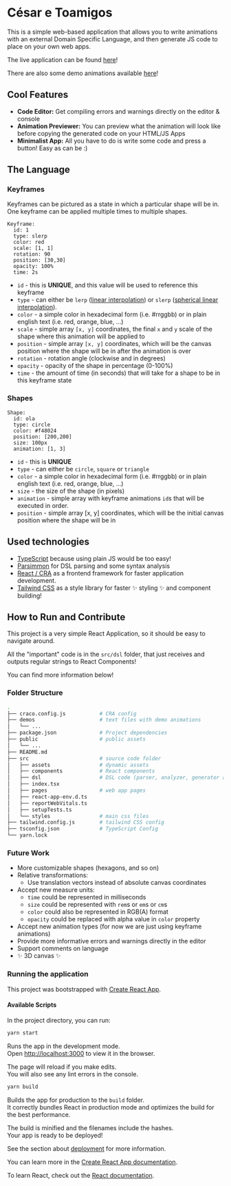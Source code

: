 # César e Toamigos

This is a simple web-based application that allows you to write animations with an external Domain Specific Language, and then generate JS code to place on your own web apps.

The live application can be found [here](https://loving-elion-58a47c.netlify.app/)!

There are also some demo animations available [here](https://github.com/Marantesss/feup-tacs/tree/master/demos)!

## Cool Features

- **Code Editor:** Get compiling errors and warnings directly on the editor & console
- **Animation Previewer:** You can preview what the animation will look like before copying the generated code on your HTML/JS Apps
- **Minimalist App:** All you have to do is write some code and press a button! Easy as can be :)

## The Language

### Keyframes

Keyframes can be pictured as a state in which a particular shape will be in. One keyframe can be applied multiple times to multiple shapes.

```
Keyframe:
  id: 1
  type: slerp
  color: red
  scale: [1, 1]
  rotation: 90
  position: [30,30]
  opacity: 100%
  time: 2s
```

- `id` - this is **UNIQUE**, and this value will be used to reference this keyframe
- `type` - can either be `lerp` ([linear interpolation](https://en.wikipedia.org/wiki/Linear_interpolation)) or `slerp` ([spherical linear interpolation](https://en.wikipedia.org/wiki/Slerp)).
- `color` - a simple color in hexadecimal form (i.e. #rrggbb) or in plain english text (i.e. red, orange, blue, ...)
- `scale` - simple array `[x, y]` coordinates, the final `x` and `y` scale of the shape where this animation will be applied to
- `position` - simple array `[x, y]` coordinates, which will be the canvas position where the shape will be in after the animation is over
- `rotation` - rotation angle (clockwise and in degrees)
- `opacity` - opacity of the shape in percentage (0-100%)
- `time` - the amount of time (in seconds) that will take for a shape to be in this keyframe state

### Shapes

```
Shape:
  id: ola
  type: circle
  color: #f48024
  position: [200,200]
  size: 100px
  animation: [1, 3]
```

- `id` - this is **UNIQUE**
- `type` - can either be `circle`, `square` or `triangle`
- `color` - a simple color in hexadecimal form (i.e. #rrggbb) or in plain english text (i.e. red, orange, blue, ...)
- `size` - the size of the shape (in pixels)
- `animation` - simple array with keyframe animations `id`s that will be executed in order.
- `position` - simple array [x, y] coordinates, which will be the initial canvas position where the shape will be in

## Used technologies

- [TypeScript](https://www.typescriptlang.org/) because using plain JS would be too easy!
- [Parsimmon](https://github.com/jneen/parsimmon) for DSL parsing and some syntax analysis
- [React / CRA](https://github.com/facebook/create-react-app) as a frontend framework for faster application development.
- [Tailwind CSS](https://tailwindcss.com/) as a style library for faster :sparkles: styling :sparkles: and component building!

## How to Run and Contribute

This project is a very simple React Application, so it should be easy to navigate around.

All the "important" code is in the `src/dsl` folder, that just receives and outputs regular strings to React Components!

You can find more information below!

### Folder Structure

```bash
.
├── craco.config.js           # CRA config
├── demos                     # text files with demo animations
│   └── ...
├── package.json              # Project dependencies
├── public                    # public assets
│   └── ...
├── README.md
├── src                       # source code folder
│   ├── assets                # dynamic assets
│   ├── components            # React components
│   ├── dsl                   # DSL code (parser, analyzer, generator and animation)
│   ├── index.tsx
│   ├── pages                 # web app pages
│   ├── react-app-env.d.ts
│   ├── reportWebVitals.ts
│   ├── setupTests.ts
│   └── styles                # main css files
├── tailwind.config.js        # tailwind CSS config
├── tsconfig.json             # TypeScript Config
└── yarn.lock
```

### Future Work

- More customizable shapes (hexagons, and so on)
- Relative transformations:
  - Use translation vectors instead of absolute canvas coordinates
- Accept new measure units:
  - `time` could be represented in milliseconds
  - `size` could be represented with `rem`s or `em`s or `cm`s
  - `color` could also be represented in RGB(A) format
  - `opacity` could be replaced with alpha value in `color` property
- Accept new animation types (for now we are just using keyframe animations)
- Provide more informative errors and warnings directly in the editor
- Support comments on language
- :sparkles: 3D canvas :sparkles:

### Running the application

This project was bootstrapped with [Create React App](https://github.com/facebook/create-react-app).

#### Available Scripts

In the project directory, you can run:

```bash
yarn start
```

Runs the app in the development mode.\
Open [http://localhost:3000](http://localhost:3000) to view it in the browser.

The page will reload if you make edits.\
You will also see any lint errors in the console.

```bash
yarn build
```

Builds the app for production to the `build` folder.\
It correctly bundles React in production mode and optimizes the build for the best performance.

The build is minified and the filenames include the hashes.\
Your app is ready to be deployed!

See the section about [deployment](https://facebook.github.io/create-react-app/docs/deployment) for more information.

You can learn more in the [Create React App documentation](https://facebook.github.io/create-react-app/docs/getting-started).

To learn React, check out the [React documentation](https://reactjs.org/).
